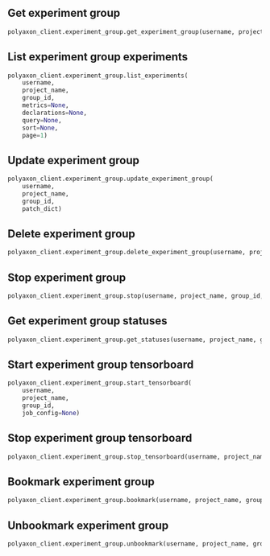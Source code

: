 ## Get experiment group

```python
polyaxon_client.experiment_group.get_experiment_group(username, project_name, group_id)
```

## List experiment group experiments

```python
polyaxon_client.experiment_group.list_experiments(
    username,
    project_name,
    group_id,
    metrics=None,
    declarations=None,
    query=None,
    sort=None,
    page=1)
```

## Update experiment group

```python
polyaxon_client.experiment_group.update_experiment_group(
    username,
    project_name,
    group_id,
    patch_dict)
```

## Delete experiment group

```python
polyaxon_client.experiment_group.delete_experiment_group(username, project_name, group_id)
```

## Stop experiment group

```python
polyaxon_client.experiment_group.stop(username, project_name, group_id, pending=False)
```

## Get experiment group statuses

```python
polyaxon_client.experiment_group.get_statuses(username, project_name, group_id)
```

## Start experiment group tensorboard

```python
polyaxon_client.experiment_group.start_tensorboard(
    username,
    project_name,
    group_id,
    job_config=None)
```

## Stop experiment group tensorboard

```python
polyaxon_client.experiment_group.stop_tensorboard(username, project_name, group_id)
```

## Bookmark experiment group

```python
polyaxon_client.experiment_group.bookmark(username, project_name, group_id)
```

## Unbookmark experiment group

```python
polyaxon_client.experiment_group.unbookmark(username, project_name, group_id)
```
